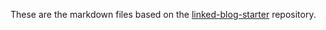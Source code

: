 
These are the markdown files based on the [linked-blog-starter](https://github.com/matthewwong525/linked-blog-starter) repository.
